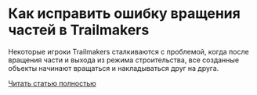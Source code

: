 # Как исправить ошибку вращения частей в Trailmakers



Некоторые игроки Trailmakers сталкиваются с проблемой, когда после вращения части и выхода из режима строительства, все созданные объекты начинают вращаться и накладываться друг на друга.

[Читать статью полностью](https://xyberbara.com/gaming/trailmakers-fix/)
